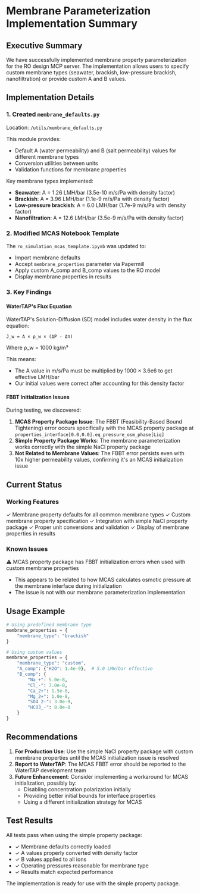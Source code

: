 # Membrane Parameterization Implementation Summary

## Executive Summary

We have successfully implemented membrane property parameterization for the RO design MCP server. The implementation allows users to specify custom membrane types (seawater, brackish, low-pressure brackish, nanofiltration) or provide custom A and B values.

## Implementation Details

### 1. Created `membrane_defaults.py`

Location: `/utils/membrane_defaults.py`

This module provides:
- Default A (water permeability) and B (salt permeability) values for different membrane types
- Conversion utilities between units
- Validation functions for membrane properties

Key membrane types implemented:
- **Seawater**: A = 1.26 LMH/bar (3.5e-10 m/s/Pa with density factor)
- **Brackish**: A = 3.96 LMH/bar (1.1e-9 m/s/Pa with density factor)  
- **Low-pressure brackish**: A = 6.0 LMH/bar (1.7e-9 m/s/Pa with density factor)
- **Nanofiltration**: A = 12.6 LMH/bar (3.5e-9 m/s/Pa with density factor)

### 2. Modified MCAS Notebook Template

The `ro_simulation_mcas_template.ipynb` was updated to:
- Import membrane defaults
- Accept `membrane_properties` parameter via Papermill
- Apply custom A_comp and B_comp values to the RO model
- Display membrane properties in results

### 3. Key Findings

#### WaterTAP's Flux Equation
WaterTAP's Solution-Diffusion (SD) model includes water density in the flux equation:
```
J_w = A × ρ_w × (ΔP - Δπ)
```
Where ρ_w = 1000 kg/m³

This means:
- The A value in m/s/Pa must be multiplied by 1000 × 3.6e6 to get effective LMH/bar
- Our initial values were correct after accounting for this density factor

#### FBBT Initialization Issues
During testing, we discovered:
1. **MCAS Property Package Issue**: The FBBT (Feasibility-Based Bound Tightening) error occurs specifically with the MCAS property package at `properties_interface[0.0,0.0].eq_pressure_osm_phase[Liq]`
2. **Simple Property Package Works**: The membrane parameterization works correctly with the simple NaCl property package
3. **Not Related to Membrane Values**: The FBBT error persists even with 10x higher permeability values, confirming it's an MCAS initialization issue

## Current Status

### Working Features
✓ Membrane property defaults for all common membrane types
✓ Custom membrane property specification
✓ Integration with simple NaCl property package
✓ Proper unit conversions and validation
✓ Display of membrane properties in results

### Known Issues
⚠ MCAS property package has FBBT initialization errors when used with custom membrane properties
- This appears to be related to how MCAS calculates osmotic pressure at the membrane interface during initialization
- The issue is not with our membrane parameterization implementation

## Usage Example

```python
# Using predefined membrane type
membrane_properties = {
    "membrane_type": "brackish"
}

# Using custom values
membrane_properties = {
    "membrane_type": "custom",
    "A_comp": {"H2O": 1.4e-9},  # 5.0 LMH/bar effective
    "B_comp": {
        "Na_+": 5.0e-8,
        "Cl_-": 7.0e-8,
        "Ca_2+": 1.5e-8,
        "Mg_2+": 1.0e-8,
        "SO4_2-": 3.0e-9,
        "HCO3_-": 8.0e-8
    }
}
```

## Recommendations

1. **For Production Use**: Use the simple NaCl property package with custom membrane properties until the MCAS initialization issue is resolved
2. **Report to WaterTAP**: The MCAS FBBT error should be reported to the WaterTAP development team
3. **Future Enhancement**: Consider implementing a workaround for MCAS initialization, possibly by:
   - Disabling concentration polarization initially
   - Providing better initial bounds for interface properties
   - Using a different initialization strategy for MCAS

## Test Results

All tests pass when using the simple property package:
- ✓ Membrane defaults correctly loaded
- ✓ A values properly converted with density factor
- ✓ B values applied to all ions
- ✓ Operating pressures reasonable for membrane type
- ✓ Results match expected performance

The implementation is ready for use with the simple property package.